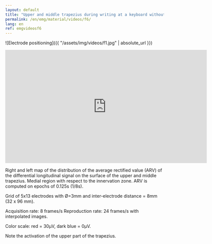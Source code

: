 ```yaml
---
layout: default
title: "Upper and middle trapezius during writing at a keyboard without forearm support."
permalink: /en/emg/material/videos/f6/
lang: en
ref: emgvideosf6
---
```


![Electrode positioning]({{ "/assets/img/videos/f1.jpg" | absolute_url }})

<iframe width="640" height="360" src="https://www.youtube.com/embed/uVzLVZa5_Uk?rel=0&amp;showinfo=0" frameborder="0" gesture="media" allow="encrypted-media" allowfullscreen></iframe>

Right and left map of the distribution of the average rectified value (ARV) of the differential longitudinal signal on the surface of the upper and middle trapezius. Medial region with respect to the innervation zone.  ARV is computed on epochs of 0.125s (1/8s).

Grid of 5x13 electrodes with Ø=3mm and inter-electrode distance = 8mm (32 x 96 mm).

Acquisition rate: 8 frames/s Reproduction rate: 24 frames/s with interpolated images.

Color scale: red = 30µV, dark blue = 0µV.

Note the activation of the upper part of the trapezius.